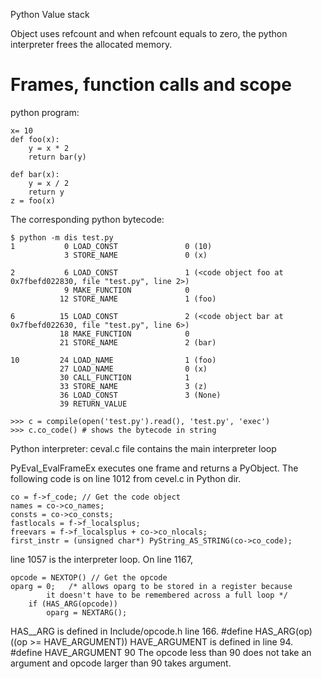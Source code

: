 Python Value stack

Object uses refcount and when refcount equals to zero, the python interpreter 
frees the allocated memory.

# Frames, function calls and scope

python program:

    x= 10
    def foo(x):
        y = x * 2
        return bar(y)

    def bar(x):
        y = x / 2
        return y
    z = foo(x)

The corresponding python bytecode:

    $ python -m dis test.py
    1           0 LOAD_CONST               0 (10)
                3 STORE_NAME               0 (x)

    2           6 LOAD_CONST               1 (<code object foo at 0x7fbefd022830, file "test.py", line 2>)
                9 MAKE_FUNCTION            0
               12 STORE_NAME               1 (foo)

    6          15 LOAD_CONST               2 (<code object bar at 0x7fbefd022630, file "test.py", line 6>)
               18 MAKE_FUNCTION            0
               21 STORE_NAME               2 (bar)

    10         24 LOAD_NAME                1 (foo)
               27 LOAD_NAME                0 (x)
               30 CALL_FUNCTION            1
               33 STORE_NAME               3 (z)
               36 LOAD_CONST               3 (None)
               39 RETURN_VALUE

    >>> c = compile(open('test.py').read(), 'test.py', 'exec')
    >>> c.co_code() # shows the bytecode in string

Python interpreter:
ceval.c file contains the main interpreter loop

PyEval_EvalFrameEx executes one frame and returns a PyObject.
The following code is on line 1012 from cevel.c in Python dir.

    co = f->f_code; // Get the code object
    names = co->co_names;
    consts = co->co_consts;
    fastlocals = f->f_localsplus;
    freevars = f->f_localsplus + co->co_nlocals;
    first_instr = (unsigned char*) PyString_AS_STRING(co->co_code);

line 1057 is the interpreter loop. On line 1167, 

    opcode = NEXTOP() // Get the opcode
    oparg = 0;   /* allows oparg to be stored in a register because         
            it doesn't have to be remembered across a full loop */              
        if (HAS_ARG(opcode))                                                    
            oparg = NEXTARG();  

HAS__ARG is defined in Include/opcode.h line 166.
	#define HAS_ARG(op) ((op >= HAVE_ARGUMENT))
HAVE_ARGUMENT is defined in line 94.
	#define HAVE_ARGUMENT 90
The opcode less than 90 does not take an argument and opcode larger than 90
takes argument.


